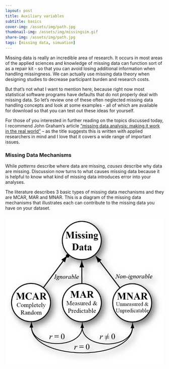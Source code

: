 ```yaml
---
layout: post
title: Auxiliary variables
subtitle: basics
cover-img: /assets/img/path.jpg
thumbnail-img: /assets/img/missingsim.gif
share-img: /assets/img/path.jpg  
tags: [missing data, simuation]
---
```


Missing data is really an incredible area of research. It occurs in most areas of the applied sciences and knowledge of missing data can function sort of as a repair kit - so that you can avoid losing additional information when handling missingness. We can actually use missing data theory when designing studies to decrease participant burden and research costs. 

But that’s not what I want to mention here, because right now most statistical software programs have defaults that do not properly deal with missing data. So let’s review one of these often neglected missing data handling concepts and look at some examples - all of which are available for download so that you can test out these ideas for yourself. 

For those of you interested in further reading on the topics discussed today, I recommend John Graham’s article [“missing data analysis: making it work in the real world”](https://pdfs.semanticscholar.org/5d13/841cf55efbab48663ca29ef8d8ffb3bb087f.pdf?_ga=2.59084654.296295912.1603138962-192597268.1603138962) – as the title suggests this is written with applied researchers in mind and I love that it covers a wide range of important issues. 

### Missing Data Mechanisms

While *patterns* describe where data are missing, *causes* describe why data are missing. Discussion now turns to what causes missing data because it is helpful to know what kind of missing data introduces error into your analyses.   

The literature describes 3 basic types of missing data mechanisms and they are MCAR, MAR and MNAR. This is a diagram of the missing data mechanisms that illustrates each can contribute to the missing data you have on your dataset. 

![TDLittle](/assets/img/mechanisms.png)


